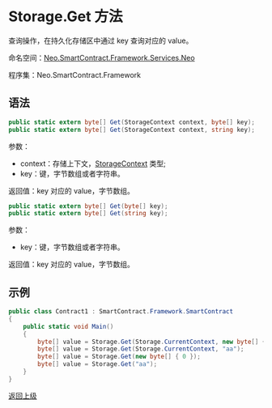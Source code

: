 # Storage.Get 方法 

查询操作，在持久化存储区中通过 key 查询对应的 value。

命名空间：[Neo.SmartContract.Framework.Services.Neo](../../neo.md)

程序集：Neo.SmartContract.Framework

## 语法

```c#
public static extern byte[] Get(StorageContext context, byte[] key);
public static extern byte[] Get(StorageContext context, string key);
```

参数：

- context：存储上下文，[StorageContext](../StorageContext.md) 类型;
- key：键，字节数组或者字符串。

返回值：key 对应的 value，字节数组。

```c#
public static extern byte[] Get(byte[] key);
public static extern byte[] Get(string key);
```

参数：

- key：键，字节数组或者字符串。

返回值：key 对应的 value，字节数组。

## 示例

```c#
public class Contract1 : SmartContract.Framework.SmartContract
{
    public static void Main()
    {
        byte[] value = Storage.Get(Storage.CurrentContext, new byte[] { 0 });
        byte[] value = Storage.Get(Storage.CurrentContext, "aa");
        byte[] value = Storage.Get(new byte[] { 0 });
        byte[] value = Storage.Get("aa");
    }
}
```

[返回上级](../Storage.md)
